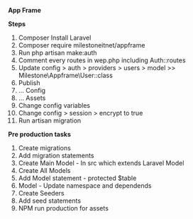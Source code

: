 **App Frame**

<b>Steps</b>

<ol>

<li>Composer Install Laravel</li>
<li>Composer require milestoneitnet/appframe</li>
<li>Run php artisan make:auth</li>
<li>Comment every routes in wep.php including Auth::routes</li>
<li>Update config > auth > providers > users > model >> Milestone\Appframe\User::class </li>
<li>Publish</li>
<li>... Config</li>
<li>... Assets</li>
<li>Change config variables</li>
<li>Change config > session > encrypt to true</li>
<li>Run artisan migration</li>

</ol>

<b>Pre production tasks</b>
<ol>
<li>Create migrations</li>
<li>Add migration statements</li>
<li>Create Main Model - In src which extends Laravel Model</li>
<li>Create All Models</li>
<li>Add Model statement - protected $table</li>
<li>Model - Update namespace and dependends</li>
<li>Create Seeders</li>
<li>Add seed statements</li>
<li>NPM run production for assets</li>
</ol>